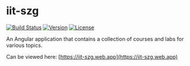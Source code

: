 # iit-szg

[![Build Status](https://github.com/szgabsz91/iit-szg/actions/workflows/release-and-deploy.yml/badge.svg?branch=master)](https://github.com/szgabsz91/iit-szg/actions?query=branch%3Amaster)
[![Version](https://img.shields.io/github/package-json/v/szgabsz91/iit-www/master?label=version)](https://github.com/szgabsz91/iit-szg/blob/master/package.json)
[![License](https://img.shields.io/github/license/szgabsz91/iit-szg.svg)](https://github.com/szgabsz91/iit-szg/blob/master/LICENSE)

An Angular application that contains a collection of courses and labs for various topics.

Can be viewed here: [https://iit-szg.web.app](https://iit-szg.web.app)
